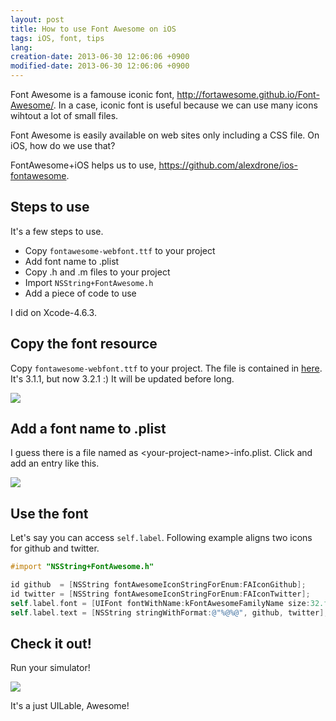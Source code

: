 ```yaml
---
layout: post
title: How to use Font Awesome on iOS
tags: iOS, font, tips
lang: 
creation-date: 2013-06-30 12:06:06 +0900
modified-date: 2013-06-30 12:06:06 +0900
---
```

Font Awesome is a famouse iconic font, <http://fortawesome.github.io/Font-Awesome/>.
In a case, iconic font is useful because we can use many icons wihtout a lot of small files.

Font Awesome is easily available on web sites only including a CSS file.
On iOS, how do we use that?

FontAwesome+iOS helps us to use, <https://github.com/alexdrone/ios-fontawesome>.

## Steps to use
It's a few steps to use.

- Copy `fontawesome-webfont.ttf` to your project
- Add font name to .plist
- Copy .h and .m files to your project
- Import `NSString+FontAwesome.h`
- Add a piece of code to use

I did on Xcode-4.6.3.

## Copy the font resource
Copy `fontawesome-webfont.ttf` to your project. The file is contained in [here](https://github.com/alexdrone/ios-fontawesome/tree/master/Resources).
It's 3.1.1, but now 3.2.1 :) It will be updated before long.

<img src='https://s3-ap-northeast-1.amazonaws.com/tmtk75.github.com/2013-06-30/iOS-UI-mocks.xcodeproj+%E2%80%94+MockViewController.m.png'/>


## Add a font name to .plist
I guess there is a file named as \<your-project-name\>-info.plist.
Click and add an entry like this.

<img src='https://s3-ap-northeast-1.amazonaws.com/tmtk75.github.com/2013-06-30/iOS-UI-mocks.xcodeproj+%E2%80%94+iOS-UI-mocks-Info.plist.png'/>


## Use the font
Let's say you can access `self.label`. Following example aligns two icons for github and twitter.

```objective-c
#import "NSString+FontAwesome.h"
```

```objective-c
id github  = [NSString fontAwesomeIconStringForEnum:FAIconGithub];
id twitter = [NSString fontAwesomeIconStringForEnum:FAIconTwitter];
self.label.font = [UIFont fontWithName:kFontAwesomeFamilyName size:32.f];
self.label.text = [NSString stringWithFormat:@"%@%@", github, twitter];
```

## Check it out!
Run your simulator!

<img src='https://s3-ap-northeast-1.amazonaws.com/tmtk75.github.com/2013-06-30/FA-iOS.png'/>

It's a just UILable, Awesome!
